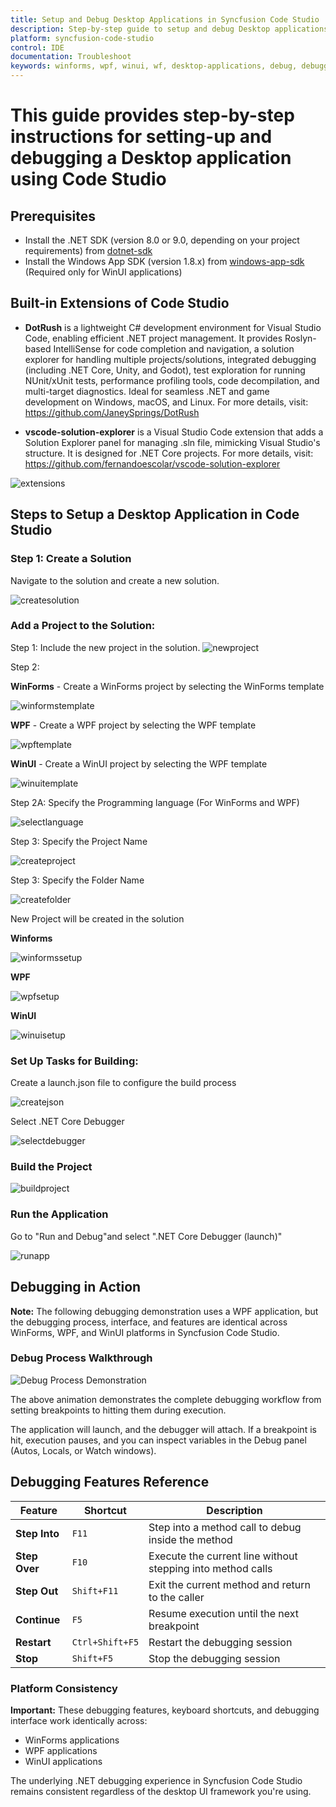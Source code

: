 ```yaml
---
title: Setup and Debug Desktop Applications in Syncfusion Code Studio
description: Step-by-step guide to setup and debug Desktop applications in WinForms, WPF and WinUI Platforms using Syncfusion Code Studio's debugging features and tools.
platform: syncfusion-code-studio
control: IDE
documentation: Troubleshoot
keywords: winforms, wpf, winui, wf, desktop-applications, debug, debugging, breakpoints, step-through, variables, watch, call-stack, output, troubleshoot, code-studio
---
```


# This guide provides step-by-step instructions for setting-up and debugging a Desktop application using Code Studio

## Prerequisites

- Install the .NET SDK (version 8.0 or 9.0, depending on your project requirements) from [dotnet-sdk](https://dotnet.microsoft.com/en-us/download)
- Install the Windows App SDK (version 1.8.x) from [windows-app-sdk](https://learn.microsoft.com/en-us/windows/apps/windows-app-sdk/downloads) (Required only for WinUI applications)

## Built-in Extensions of Code Studio
 - **DotRush** is a lightweight C# development environment for Visual Studio Code, enabling efficient .NET project management. It provides Roslyn-based IntelliSense for code completion and navigation, a solution explorer for handling multiple projects/solutions, integrated debugging (including .NET Core, Unity, and Godot), test exploration for running NUnit/xUnit tests, performance profiling tools, code decompilation, and multi-target diagnostics. Ideal for seamless .NET and game development on Windows, macOS, and Linux. For more details, visit: https://github.com/JaneySprings/DotRush
 
- **vscode-solution-explorer** is a Visual Studio Code extension that adds a Solution Explorer panel for managing .sln file, mimicking Visual Studio's structure. It is designed for .NET Core projects. For more details, visit: https://github.com/fernandoescolar/vscode-solution-explorer

<img src="debugging-images/extensions.png" alt="extensions">


## Steps to Setup a Desktop Application in Code Studio

### Step 1: Create a Solution
Navigate to the solution and create a new solution.

<img src="debugging-images/create-solution.png" alt="createsolution">

### Add a Project to the Solution:

Step 1: Include the new project in the solution.
<img src="debugging-images/new-project.png" alt="newproject">

Step 2:

**WinForms** - Create a WinForms project by selecting the WinForms template

<img src="debugging-images/winforms-template.png" alt="winformstemplate">

**WPF** - Create a WPF project by selecting the WPF template

<img src="debugging-images/wpf-template.png" alt="wpftemplate">

**WinUI** - Create a WinUI project by selecting the WPF template

<img src="debugging-images/winui-template.png" alt="winuitemplate">

Step 2A: Specify the Programming language (For WinForms and WPF)

<img src="debugging-images/select-language.png" alt="selectlanguage">

Step 3: Specify the Project Name

<img src="debugging-images/create-project.png" alt="createproject">

Step 3: Specify the Folder Name

<img src="debugging-images/create-folder.png" alt="createfolder">


New Project will be created in the solution

**Winforms**

<img src="debugging-images/winforms-setup.png" alt="winformssetup"> 

**WPF**

<img src="debugging-images/wpf-setup.png" alt="wpfsetup">

**WinUI**

<img src="debugging-images/winui-setup.png" alt="winuisetup">


### Set Up Tasks for Building:

Create a launch.json file to configure the build process

<img src="debugging-images/create-json.png" alt="createjson">

Select .NET Core Debugger

<img src="debugging-images/select-debugger.png" alt="selectdebugger">

### Build the Project

<img src="debugging-images/build-project.png" alt="buildproject">

### Run the Application

Go to "Run and Debug"and select ".NET Core Debugger (launch)"

<img src="debugging-images/run-app.png" alt="runapp">

## Debugging in Action

**Note:** The following debugging demonstration uses a WPF application, but the debugging process, interface, and features are identical across WinForms, WPF, and WinUI platforms in Syncfusion Code Studio.

### Debug Process Walkthrough

<img src="debugging-images/debug-app.gif" alt="Debug Process Demonstration">

The above animation demonstrates the complete debugging workflow from setting breakpoints to hitting them during execution.

The application will launch, and the debugger will attach. If a breakpoint is hit, execution pauses, and you can inspect variables in the Debug panel (Autos, Locals, or Watch windows).


## Debugging Features Reference

| Feature | Shortcut | Description |
|---------|----------|-------------|
| **Step Into** | `F11` | Step into a method call to debug inside the method |
| **Step Over** | `F10` | Execute the current line without stepping into method calls |
| **Step Out** | `Shift+F11` | Exit the current method and return to the caller |
| **Continue** | `F5` | Resume execution until the next breakpoint |
| **Restart** | `Ctrl+Shift+F5` | Restart the debugging session |
| **Stop** | `Shift+F5` | Stop the debugging session |

### Platform Consistency

**Important:** These debugging features, keyboard shortcuts, and debugging interface work identically across:

- WinForms applications
- WPF applications
- WinUI applications

The underlying .NET debugging experience in Syncfusion Code Studio remains consistent regardless of the desktop UI framework you're using.